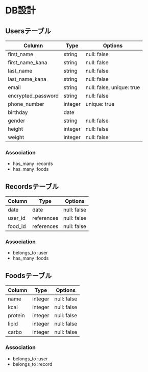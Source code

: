 # DB設計

## Usersテーブル
|Column|Type|Options|
|------|----|-------|
|first_name|string|null: false|
|first_name_kana|string|null: false|
|last_name|string|null: false|
|last_name_kana|string|null: false|
|email|string|null: false, unique: true|
|encrypted_password|string|null: false|
|phone_number|integer|unique: true|
|birthday|date||
|gender|string|null: false|
|height|integer|null: false|
|weight|integer|null: false|

### Association
- has_many :records
- has_many :foods


## Recordsテーブル
|Column|Type|Options|
|------|----|-------|
|date|date|null: false|
|user_id|references|null: false|
|food_id|references|null: false|

### Association
- belongs_to :user
- has_many :foods


## Foodsテーブル
|Column|Type|Options|
|------|----|-------|
|name|integer|null: false|
|kcal|integer|null: false|
|protein|integer|null: false|
|lipid|integer|null: false|
|carbo|integer|null: false|

### Association
- belongs_to :user
- belongs_to :record
